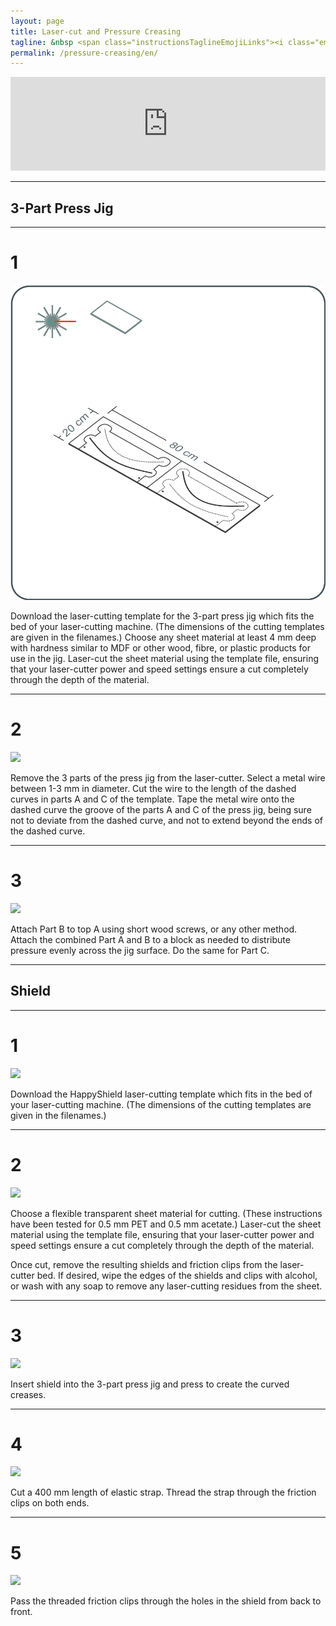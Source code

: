 ```yaml
---
layout: page
title: Laser-cut and Pressure Creasing
tagline: &nbsp <span class="instructionsTaglineEmojiLinks"><i class="em em-video_camera" aria-role="presentation" aria-label="VIDEO CAMERA"></i> <a href = "https://github.com/HappyShield/HappyShield/blob/master/TemplatesAndCNCFilesForScoringFoldingCutting/ShieldScoringFoldingCutting/DIYFromHome/SmileyFaceShieldCuttingTemplate_A4.pdf" ><i class="em em-triangular_ruler" aria-role="presentation" aria-label="TRIANGULAR RULER"></i></a></span>
permalink: /pressure-creasing/en/
---
```


<script src="https://snapwidget.com/js/snapwidget.js"></script>
<iframe src="https://snapwidget.com/embed/810066" class="snapwidget-widget" allowtransparency="true" frameborder="0" scrolling="no" style="border:none; overflow:hidden;  width:100%; "></iframe>

---

## 3-Part Press Jig 

---

# 1 	

![](./Assets/Output/Steps/01.jpg)

Download the laser-cutting template for the 3-part press jig which fits the bed of your laser-cutting machine. (The dimensions of the cutting templates are given in the filenames.) Choose any sheet material at least 4 mm deep with hardness similar to MDF or other wood, fibre, or plastic products for use in the jig. Laser-cut the sheet material using the template file, ensuring that your laser-cutter power and speed settings ensure a cut completely through the depth of the material.

---

# 2

![](./Assets/Output/Steps/02.jpg)

Remove the 3 parts of the press jig from the laser-cutter. Select a metal wire between 1-3 mm in diameter. Cut the wire to the length of the dashed curves in parts A and C of the template.
Tape the metal wire onto the dashed curve the groove of the parts A and C of the press jig, being sure not to deviate from the dashed curve, and not to extend beyond the ends of the dashed curve. 

---

# 3

![](./Assets/Output/Steps/03.jpg)

Attach Part B to top A using short wood screws, or any other method. Attach the combined Part A and B to a block as needed to distribute pressure evenly across the jig surface. Do the same for Part C.

--- 

## Shield

---

# 1

![](./Assets/Output/Steps/04.jpg)

Download the HappyShield laser-cutting template which fits in the bed of your laser-cutting machine. (The dimensions of the cutting templates are given in the filenames.)

---

# 2	

![](./Assets/Output/Steps/05.jpg)

Choose a flexible transparent sheet material for cutting. (These instructions have been tested for 0.5 mm PET and 0.5 mm acetate.) Laser-cut the sheet material using the template file, ensuring that your laser-cutter power and speed settings ensure a cut completely through the depth of the material.

Once cut, remove the resulting shields and friction clips from the laser-cutter bed. If desired, wipe the edges of the shields and clips with alcohol, or wash with any soap to remove any laser-cutting residues from the sheet. 

--- 

# 3

![](./Assets/Output/Steps/06.jpg)

Insert shield into the 3-part press jig and press to create the curved creases.

---

# 4	

![](./Assets/Output/Steps/07.jpg)

Cut a 400 mm length of elastic strap. Thread the strap through the friction clips on both ends.

---

# 5	

![](./Assets/Output/Steps/08.jpg)

Pass the threaded friction clips through the holes in the shield from back to front. 
